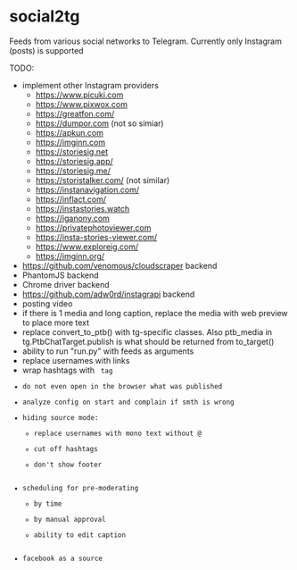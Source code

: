 # social2tg
Feeds from various social networks to Telegram. Currently only Instagram (posts) is supported



TODO:
- implement other Instagram providers
    - https://www.picuki.com
    - https://www.pixwox.com
    - https://greatfon.com/
    - https://dumpor.com (not so simiar)
    - https://apkun.com
    - https://imginn.com
    - https://storiesig.net
    - https://storiesig.app/
    - https://storiesig.me/
    - https://storistalker.com/ (not similar)
    - https://instanavigation.com/
    - https://inflact.com/
    - https://instastories.watch
    - https://iganony.com
    - https://privatephotoviewer.com
    - https://insta-stories-viewer.com/
    - https://www.exploreig.com/
    - https://imginn.org/
- https://github.com/venomous/cloudscraper backend
- PhantomJS backend
- Chrome driver backend
- https://github.com/adw0rd/instagrapi backend
- posting video
- if there is 1 media and long caption, replace the media with web preview to place more text
- replace convert_to_ptb() with tg-specific classes. Also ptb_media in tg.PtbChatTarget.publish is what should be returned from to_target()
- ability to run "run.py" with feeds as arguments
- replace usernames with links
- wrap hashtags with <code> tag
- do not even open in the browser what was published
- analyze config on start and complain if smth is wrong
- hiding source mode:
    - replace usernames with mono text without @
    - cut off hashtags
    - don't show footer
- scheduling for pre-moderating
    - by time
    - by manual approval
    - ability to edit caption
- facebook as a source
